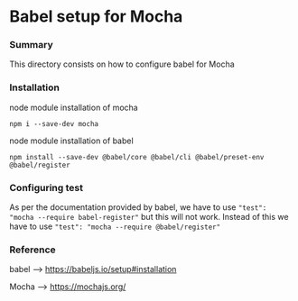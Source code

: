 # Babel setup for Mocha
### Summary
This directory consists on how to configure babel for Mocha

### Installation

node module installation of mocha

    npm i --save-dev mocha

node module installation of babel

    npm install --save-dev @babel/core @babel/cli @babel/preset-env @babel/register


### Configuring test

As per the documentation provided by babel, we have to use ```"test": "mocha --require babel-register"``` but this will not work. Instead of this we have to use ```"test": "mocha --require @babel/register"```

### Reference

babel --> https://babeljs.io/setup#installation

Mocha --> https://mochajs.org/